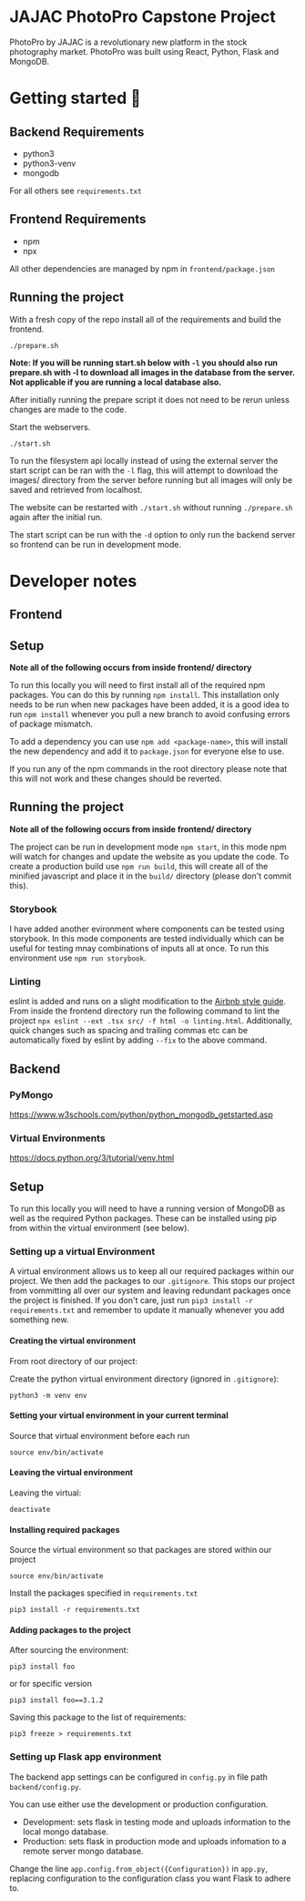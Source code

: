 # JAJAC PhotoPro Capstone Project

PhotoPro by JAJAC is a revolutionary new platform in the stock photography market.
PhotoPro was built using React, Python, Flask and MongoDB.

# Getting started 🚀

## Backend Requirements

- python3
- python3-venv
- mongodb

For all others see `requirements.txt`

## Frontend Requirements

- npm
- npx

All other dependencies are managed by npm in `frontend/package.json`

## Running the project

With a fresh copy of the repo install all of the requirements and build the frontend.

`./prepare.sh`

**Note: If you will be running start.sh below with `-l` you should also run prepare.sh with -l to download all images in the database from the server. Not applicable if you are running a local database also.**

After initially running the prepare script it does not need to be rerun unless changes are made to the code.

Start the webservers.

`./start.sh`

To run the filesystem api locally instead of using the external server the start script can be ran with the `-l` flag, this will attempt to download the images/ directory from the server before running but all images will only be saved and retrieved from localhost.

The website can be restarted with `./start.sh` without running `./prepare.sh` again after the initial run.

The start script can be run with the `-d` option to only run the backend server so frontend can be run in development mode.

# Developer notes

## Frontend

## Setup

**Note all of the following occurs from inside frontend/ directory**

To run this locally you will need to first install all of the required npm packages. You can do this by running `npm install`. This installation only needs to be run when new packages have been added, it is a good idea to run `npm install` whenever you pull a new branch to avoid confusing errors of package mismatch.

To add a dependency you can use `npm add <package-name>`, this will install the new dependency and add it to `package.json` for everyone else to use.

If you run any of the npm commands in the root directory please note that this will not work and these changes should be reverted.

## Running the project

**Note all of the following occurs from inside frontend/ directory**

The project can be run in development mode `npm start`, in this mode npm will watch for changes and update the website as you update the code. To create a production build use `npm run build`, this will create all of the minified javascript and place it in the `build/` directory (please don't commit this).

### Storybook

I have added another evironment where components can be tested using storybook. In this mode components are tested individually which can be useful for testing mnay combinations of inputs all at once. To run this environment use `npm run storybook`.

### Linting

eslint is added and runs on a slight modification to the [Airbnb style guide](https://github.com/airbnb/javascript/tree/master/react). From inside the frontend directory run the following command to lint the project `npx eslint --ext .tsx src/ -f html -o linting.html`. Additionally, quick changes such as spacing and trailing commas etc can be automatically fixed by eslint by adding `--fix` to the above command.

## Backend

### PyMongo

https://www.w3schools.com/python/python_mongodb_getstarted.asp

### Virtual Environments

https://docs.python.org/3/tutorial/venv.html

## Setup

To run this locally you will need to have a running version of MongoDB as well as the required Python packages. These can be installed using pip from within the virtual environment (see below).

### Setting up a virtual Environment

A virtual environment allows us to keep all our required packages within our project. We then add the packages to our `.gitignore`. This stops our project from vommitting all over our system and leaving redundant packages once the project is finished. If you don't care, just run `pip3 install -r requirements.txt` and remember to update it manually whenever you add something new.

#### Creating the virtual environment

From root directory of our project:

Create the python virtual environment directory (ignored in `.gitignore`):

`python3 -m venv env`

#### Setting your virtual environment in your current terminal

Source that virtual environment before each run

`source env/bin/activate`

#### Leaving the virtual environment

Leaving the virtual:

`deactivate`

#### Installing required packages

Source the virtual environment so that packages are stored within our project

`source env/bin/activate`

Install the packages specified in `requirements.txt`

`pip3 install -r requirements.txt`

#### Adding packages to the project

After sourcing the environment:

`pip3 install foo`

or for specific version

`pip3 install foo==3.1.2`

Saving this package to the list of requirements:

`pip3 freeze > requirements.txt`

### Setting up Flask app environment

The backend app settings can be configured in `config.py` in file path `backend/config.py`.

You can use either use the development or production configuration.

- Development: sets flask in testing mode and uploads information to the local mongo database.
- Production: sets flask in production mode and uploads infomation to a remote server mongo database.

Change the line `app.config.from_object({Configuration})` in `app.py`, replacing configuration to the configuration class you want Flask to adhere to.
